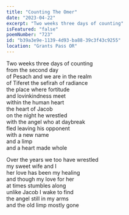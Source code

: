 ```yaml
---
title: "Counting The Omer"
date: "2023-04-22"
excerpt: "Two weeks three days of counting"
isFeatured: "false"
poemNumber: "723"
id: "b39a3e9e-1139-4d93-ba88-39c3f43c9255"
location: "Grants Pass OR"
---
```


Two weeks three days of counting  
from the second day  
of Pesach and we are in the realm  
of Tiferet the sefirah of radiance  
the place where fortitude  
and lovinkindness meet  
within the human heart  
the heart of Jacob  
on the night he wrestled  
with the angel who at daybreak  
fled leaving his opponent  
with a new name  
and a limp  
and a heart made whole

Over the years we too have wrestled  
my sweet wife and I  
her love has been my healing  
and though my love for her  
at times stumbles along  
unlike Jacob I wake to find  
the angel still in my arms  
and the old limp mostly gone
